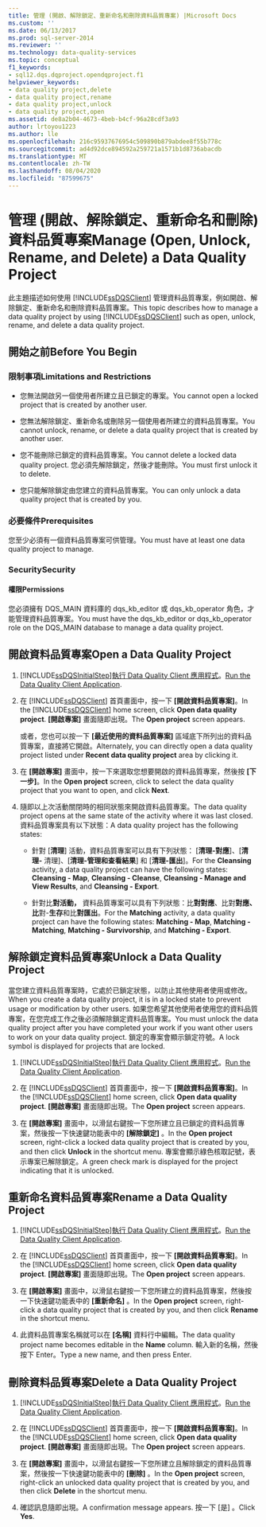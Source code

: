 ```yaml
---
title: 管理 (開啟、解除鎖定、重新命名和刪除資料品質專案) |Microsoft Docs
ms.custom: ''
ms.date: 06/13/2017
ms.prod: sql-server-2014
ms.reviewer: ''
ms.technology: data-quality-services
ms.topic: conceptual
f1_keywords:
- sql12.dqs.dqproject.opendqproject.f1
helpviewer_keywords:
- data quality project,delete
- data quality project,rename
- data quality project,unlock
- data quality project,open
ms.assetid: de8a2b04-4673-4beb-b4cf-96a28cdf3a93
author: lrtoyou1223
ms.author: lle
ms.openlocfilehash: 216c95937676954c509890b879abdee8f55b778c
ms.sourcegitcommit: ad4d92dce894592a259721a1571b1d8736abacdb
ms.translationtype: MT
ms.contentlocale: zh-TW
ms.lasthandoff: 08/04/2020
ms.locfileid: "87599675"
---
```

# <a name="manage-open-unlock-rename-and-delete-a-data-quality-project"></a><span data-ttu-id="7b190-102">管理 (開啟、解除鎖定、重新命名和刪除) 資料品質專案</span><span class="sxs-lookup"><span data-stu-id="7b190-102">Manage (Open, Unlock, Rename, and Delete) a Data Quality Project</span></span>
  <span data-ttu-id="7b190-103">此主題描述如何使用 [!INCLUDE[ssDQSClient](../includes/ssdqsclient-md.md)] 管理資料品質專案，例如開啟、解除鎖定、重新命名和刪除資料品質專案。</span><span class="sxs-lookup"><span data-stu-id="7b190-103">This topic describes how to manage a data quality project by using [!INCLUDE[ssDQSClient](../includes/ssdqsclient-md.md)] such as open, unlock, rename, and delete a data quality project.</span></span>  
  
##  <a name="before-you-begin"></a><a name="BeforeYouBegin"></a> <span data-ttu-id="7b190-104">開始之前</span><span class="sxs-lookup"><span data-stu-id="7b190-104">Before You Begin</span></span>  
  
###  <a name="limitations-and-restrictions"></a><a name="LimitationsRestrictions"></a> <span data-ttu-id="7b190-105">限制事項</span><span class="sxs-lookup"><span data-stu-id="7b190-105">Limitations and Restrictions</span></span>  
  
-   <span data-ttu-id="7b190-106">您無法開啟另一個使用者所建立且已鎖定的專案。</span><span class="sxs-lookup"><span data-stu-id="7b190-106">You cannot open a locked project that is created by another user.</span></span>  
  
-   <span data-ttu-id="7b190-107">您無法解除鎖定、重新命名或刪除另一個使用者所建立的資料品質專案。</span><span class="sxs-lookup"><span data-stu-id="7b190-107">You cannot unlock, rename, or delete a data quality project that is created by another user.</span></span>  
  
-   <span data-ttu-id="7b190-108">您不能刪除已鎖定的資料品質專案。</span><span class="sxs-lookup"><span data-stu-id="7b190-108">You cannot delete a locked data quality project.</span></span> <span data-ttu-id="7b190-109">您必須先解除鎖定，然後才能刪除。</span><span class="sxs-lookup"><span data-stu-id="7b190-109">You must first unlock it to delete.</span></span>  
  
-   <span data-ttu-id="7b190-110">您只能解除鎖定由您建立的資料品質專案。</span><span class="sxs-lookup"><span data-stu-id="7b190-110">You can only unlock a data quality project that is created by you.</span></span>  
  
###  <a name="prerequisites"></a><a name="Prerequisites"></a> <span data-ttu-id="7b190-111">必要條件</span><span class="sxs-lookup"><span data-stu-id="7b190-111">Prerequisites</span></span>  
 <span data-ttu-id="7b190-112">您至少必須有一個資料品質專案可供管理。</span><span class="sxs-lookup"><span data-stu-id="7b190-112">You must have at least one data quality project to manage.</span></span>  
  
###  <a name="security"></a><a name="Security"></a> <span data-ttu-id="7b190-113">Security</span><span class="sxs-lookup"><span data-stu-id="7b190-113">Security</span></span>  
  
####  <a name="permissions"></a><a name="Permissions"></a> <span data-ttu-id="7b190-114">權限</span><span class="sxs-lookup"><span data-stu-id="7b190-114">Permissions</span></span>  
 <span data-ttu-id="7b190-115">您必須擁有 DQS_MAIN 資料庫的 dqs_kb_editor 或 dqs_kb_operator 角色，才能管理資料品質專案。</span><span class="sxs-lookup"><span data-stu-id="7b190-115">You must have the dqs_kb_editor or dqs_kb_operator role on the DQS_MAIN database to manage a data quality project.</span></span>  
  
##  <a name="open-a-data-quality-project"></a><a name="Open"></a> <span data-ttu-id="7b190-116">開啟資料品質專案</span><span class="sxs-lookup"><span data-stu-id="7b190-116">Open a Data Quality Project</span></span>  
  
1.  [!INCLUDE[ssDQSInitialStep](../includes/ssdqsinitialstep-md.md)]<span data-ttu-id="7b190-117">[執行 Data Quality Client 應用程式](../../2014/data-quality-services/run-the-data-quality-client-application.md)。</span><span class="sxs-lookup"><span data-stu-id="7b190-117">[Run the Data Quality Client Application](../../2014/data-quality-services/run-the-data-quality-client-application.md).</span></span>  
  
2.  <span data-ttu-id="7b190-118">在 [!INCLUDE[ssDQSClient](../includes/ssdqsclient-md.md)] 首頁畫面中，按一下 **[開啟資料品質專案]**。</span><span class="sxs-lookup"><span data-stu-id="7b190-118">In the [!INCLUDE[ssDQSClient](../includes/ssdqsclient-md.md)] home screen, click **Open data quality project**.</span></span> <span data-ttu-id="7b190-119">**[開啟專案]** 畫面隨即出現。</span><span class="sxs-lookup"><span data-stu-id="7b190-119">The **Open project** screen appears.</span></span>  
  
     <span data-ttu-id="7b190-120">或者，您也可以按一下 **[最近使用的資料品質專案]** 區域底下所列出的資料品質專案，直接將它開啟。</span><span class="sxs-lookup"><span data-stu-id="7b190-120">Alternately, you can directly open a data quality project listed under **Recent data quality project** area by clicking it.</span></span>  
  
3.  <span data-ttu-id="7b190-121">在 **[開啟專案]** 畫面中，按一下來選取您想要開啟的資料品質專案，然後按 **[下一步]**。</span><span class="sxs-lookup"><span data-stu-id="7b190-121">In the **Open project** screen, click to select the data quality project that you want to open, and click **Next**.</span></span>  
  
4.  <span data-ttu-id="7b190-122">隨即以上次活動關閉時的相同狀態來開啟資料品質專案。</span><span class="sxs-lookup"><span data-stu-id="7b190-122">The data quality project opens at the same state of the activity where it was last closed.</span></span> <span data-ttu-id="7b190-123">資料品質專案具有以下狀態：</span><span class="sxs-lookup"><span data-stu-id="7b190-123">A data quality project has the following states:</span></span>  
  
    -   <span data-ttu-id="7b190-124">針對 [**清理**] 活動，資料品質專案可以具有下列狀態： [**清理-對應**]、[**清理-** 清理]、[**清理-管理和查看結果**] 和 [**清理-匯出**]。</span><span class="sxs-lookup"><span data-stu-id="7b190-124">For the **Cleansing** activity, a data quality project can have the following states: **Cleansing - Map**, **Cleansing - Cleanse**, **Cleansing - Manage and View Results**, and **Cleansing - Export**.</span></span>  
  
    -   <span data-ttu-id="7b190-125">針對比**對活動，** 資料品質專案可以具有下列狀態：比**對對應**、比對**對應、比**對-**生存**和比**對匯出**。</span><span class="sxs-lookup"><span data-stu-id="7b190-125">For the **Matching** activity, a data quality project can have the following states: **Matching - Map**, **Matching - Matching**, **Matching - Survivorship**, and **Matching - Export**.</span></span>  
  
##  <a name="unlock-a-data-quality-project"></a><a name="Unlock"></a> <span data-ttu-id="7b190-126">解除鎖定資料品質專案</span><span class="sxs-lookup"><span data-stu-id="7b190-126">Unlock a Data Quality Project</span></span>  
 <span data-ttu-id="7b190-127">當您建立資料品質專案時，它處於已鎖定狀態，以防止其他使用者使用或修改。</span><span class="sxs-lookup"><span data-stu-id="7b190-127">When you create a data quality project, it is in a locked state to prevent usage or modification by other users.</span></span> <span data-ttu-id="7b190-128">如果您希望其他使用者使用您的資料品質專案，在您完成工作之後必須解除鎖定資料品質專案。</span><span class="sxs-lookup"><span data-stu-id="7b190-128">You must unlock the data quality project after you have completed your work if you want other users to work on your data quality project.</span></span> <span data-ttu-id="7b190-129">鎖定的專案會顯示鎖定符號。</span><span class="sxs-lookup"><span data-stu-id="7b190-129">A lock symbol is displayed for projects that are locked.</span></span>  
  
1.  [!INCLUDE[ssDQSInitialStep](../includes/ssdqsinitialstep-md.md)]<span data-ttu-id="7b190-130">[執行 Data Quality Client 應用程式](../../2014/data-quality-services/run-the-data-quality-client-application.md)。</span><span class="sxs-lookup"><span data-stu-id="7b190-130">[Run the Data Quality Client Application](../../2014/data-quality-services/run-the-data-quality-client-application.md).</span></span>  
  
2.  <span data-ttu-id="7b190-131">在 [!INCLUDE[ssDQSClient](../includes/ssdqsclient-md.md)] 首頁畫面中，按一下 **[開啟資料品質專案]**。</span><span class="sxs-lookup"><span data-stu-id="7b190-131">In the [!INCLUDE[ssDQSClient](../includes/ssdqsclient-md.md)] home screen, click **Open data quality project**.</span></span> <span data-ttu-id="7b190-132">**[開啟專案]** 畫面隨即出現。</span><span class="sxs-lookup"><span data-stu-id="7b190-132">The **Open project** screen appears.</span></span>  
  
3.  <span data-ttu-id="7b190-133">在 **[開啟專案]** 畫面中，以滑鼠右鍵按一下您所建立且已鎖定的資料品質專案，然後按一下快速鍵功能表中的 **[解除鎖定]** 。</span><span class="sxs-lookup"><span data-stu-id="7b190-133">In the **Open project** screen, right-click a locked data quality project that is created by you, and then click **Unlock** in the shortcut menu.</span></span> <span data-ttu-id="7b190-134">專案會顯示綠色核取記號，表示專案已解除鎖定。</span><span class="sxs-lookup"><span data-stu-id="7b190-134">A green check mark is displayed for the project indicating that it is unlocked.</span></span>  
  
##  <a name="rename-a-data-quality-project"></a><a name="Rename"></a> <span data-ttu-id="7b190-135">重新命名資料品質專案</span><span class="sxs-lookup"><span data-stu-id="7b190-135">Rename a Data Quality Project</span></span>  
  
1.  [!INCLUDE[ssDQSInitialStep](../includes/ssdqsinitialstep-md.md)]<span data-ttu-id="7b190-136">[執行 Data Quality Client 應用程式](../../2014/data-quality-services/run-the-data-quality-client-application.md)。</span><span class="sxs-lookup"><span data-stu-id="7b190-136">[Run the Data Quality Client Application](../../2014/data-quality-services/run-the-data-quality-client-application.md).</span></span>  
  
2.  <span data-ttu-id="7b190-137">在 [!INCLUDE[ssDQSClient](../includes/ssdqsclient-md.md)] 首頁畫面中，按一下 **[開啟資料品質專案]**。</span><span class="sxs-lookup"><span data-stu-id="7b190-137">In the [!INCLUDE[ssDQSClient](../includes/ssdqsclient-md.md)] home screen, click **Open data quality project**.</span></span> <span data-ttu-id="7b190-138">**[開啟專案]** 畫面隨即出現。</span><span class="sxs-lookup"><span data-stu-id="7b190-138">The **Open project** screen appears.</span></span>  
  
3.  <span data-ttu-id="7b190-139">在 **[開啟專案]** 畫面中，以滑鼠右鍵按一下您所建立的資料品質專案，然後按一下快速鍵功能表中的 **[重新命名]** 。</span><span class="sxs-lookup"><span data-stu-id="7b190-139">In the **Open project** screen, right-click a data quality project that is created by you, and then click **Rename** in the shortcut menu.</span></span>  
  
4.  <span data-ttu-id="7b190-140">此資料品質專案名稱就可以在 **[名稱]** 資料行中編輯。</span><span class="sxs-lookup"><span data-stu-id="7b190-140">The data quality project name becomes editable in the **Name** column.</span></span> <span data-ttu-id="7b190-141">輸入新的名稱，然後按下 Enter。</span><span class="sxs-lookup"><span data-stu-id="7b190-141">Type a new name, and then press Enter.</span></span>  
  
##  <a name="delete-a-data-quality-project"></a><a name="Delete"></a> <span data-ttu-id="7b190-142">刪除資料品質專案</span><span class="sxs-lookup"><span data-stu-id="7b190-142">Delete a Data Quality Project</span></span>  
  
1.  [!INCLUDE[ssDQSInitialStep](../includes/ssdqsinitialstep-md.md)]<span data-ttu-id="7b190-143">[執行 Data Quality Client 應用程式](../../2014/data-quality-services/run-the-data-quality-client-application.md)。</span><span class="sxs-lookup"><span data-stu-id="7b190-143">[Run the Data Quality Client Application](../../2014/data-quality-services/run-the-data-quality-client-application.md).</span></span>  
  
2.  <span data-ttu-id="7b190-144">在 [!INCLUDE[ssDQSClient](../includes/ssdqsclient-md.md)] 首頁畫面中，按一下 **[開啟資料品質專案]**。</span><span class="sxs-lookup"><span data-stu-id="7b190-144">In the [!INCLUDE[ssDQSClient](../includes/ssdqsclient-md.md)] home screen, click **Open data quality project**.</span></span> <span data-ttu-id="7b190-145">**[開啟專案]** 畫面隨即出現。</span><span class="sxs-lookup"><span data-stu-id="7b190-145">The **Open project** screen appears.</span></span>  
  
3.  <span data-ttu-id="7b190-146">在 **[開啟專案]** 畫面中，以滑鼠右鍵按一下您所建立且解除鎖定的資料品質專案，然後按一下快速鍵功能表中的 **[刪除]** 。</span><span class="sxs-lookup"><span data-stu-id="7b190-146">In the **Open project** screen, right-click an unlocked data quality project that is created by you, and then click **Delete** in the shortcut menu.</span></span>  
  
4.  <span data-ttu-id="7b190-147">確認訊息隨即出現。</span><span class="sxs-lookup"><span data-stu-id="7b190-147">A confirmation message appears.</span></span> <span data-ttu-id="7b190-148">按一下 [是] 。</span><span class="sxs-lookup"><span data-stu-id="7b190-148">Click **Yes**.</span></span>  
  
  
